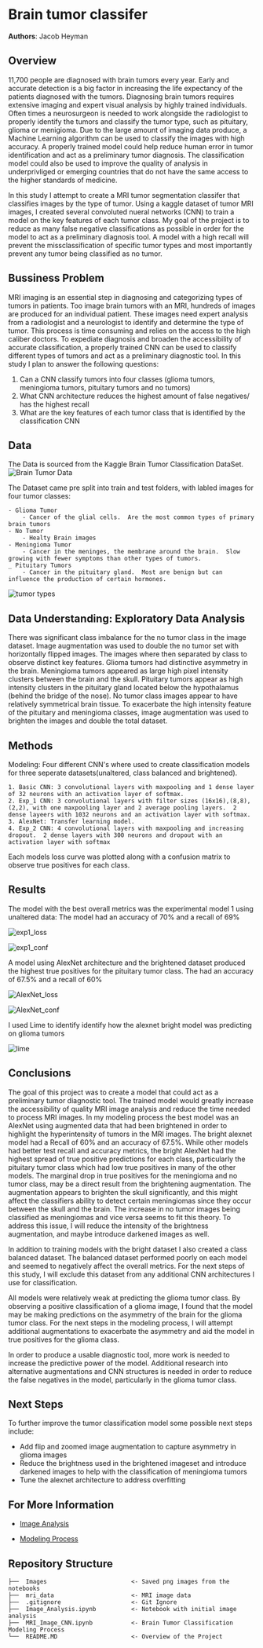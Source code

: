 # Brain tumor classifer


**Authors**: Jacob Heyman


## Overview
11,700 people are diagnosed with brain tumors every year. Early and accurate detection is a big factor in increasing the life expectancy of the patients diagnosed with the tumors. Diagnosing brain tumors requires extensive imaging and expert visual analysis by highly trained individuals. Often times a neurosurgeon is needed to work alongside the radiologist to properly identify the tumors and classify the tumor type, such as pituitary, glioma or menigioma. Due to the large amount of imaging data produce, a Machine Learning algorithm can be used to classify the images with high accuracy. A properly trained model could help reduce human error in tumor identification and act as a preliminary tumor diagnosis. The classification model could also be used to improve the quality of analysis in underprivliged or emerging countries that do not have the same access to the higher standards of medicine.  

In this study I attempt to create a MRI tumor segmentation classifer that classifies images by the type of tumor.  Using a kaggle dataset of tumor MRI images, I created several convoluted nueral networks (CNN) to train a model on the key features of each tumor class.  My goal of the project is to reduce as many false negative classifications as possible in order for the model to act as a preliminary diagnosis tool. A model with a high recall will prevent the missclassification of specific tumor types and most importantly prevent any tumor being classified as no tumor. 




## Bussiness Problem 
MRI imaging is an essential step in diagnosing and categorizing types of tumors in patients.  Too image brain tumors with an MRI, hundreds of images are produced for an individual patient.  These images need expert analysis from a radiologist and a neurologist to identify and determine the type of tumor.  This process is time consuming and relies on the access to the high caliber doctors. To expediate diagnosis and broaden the accessibility of accurate classification, a properly trained CNN can be used to classify different types of tumors and act as a preliminary diagnostic tool.  In this study I plan to answer the following questions:
 
1. Can a CNN classify tumors into four classes (glioma tumors, meningioma tumors, pituitary tumors and no tumors)
2. What CNN architecture reduces the highest amount of false negatives/ has the highest recall
3. What are the key features of each tumor class that is identified by the classification CNN




## Data
The Data is sourced from the Kaggle Brain Tumor Classification DataSet.  ![Brain Tumor Data]('https://www.kaggle.com/sartajbhuvaji/brain-tumor-classification-mri')

The Dataset came pre split into train and test folders, with labled images for four tumor classes:
    
    - Glioma Tumor
        - Cancer of the glial cells.  Are the most common types of primary brain tumors 
    - No Tumor
        - Healty Brain images
    - Meningioma Tumor
        - Cancer in the meninges, the membrane around the brain.  Slow growing with fewer symptoms than other types of tumors.
    _ Pituitary Tumors
        - Cancer in the pituitary gland.  Most are benign but can influence the production of certain hormones.

![tumor types](./images/Tumor_types.png)


## Data Understanding: Exploratory Data Analysis
There was significant class imbalance for the no tumor class in the image dataset.  Image augmentation was used to double the no tumor set with horizontally flipped images.  The images where then separated by class to observe distinct key features.  Glioma tumors had distinctive asymmetry in the brain.  Meningioma tumors appeared as large high pixel intensity clusters between the brain and the skull.  Pituitary tumors appear as high intensity clusters in the pituitary gland located below the hypothalamus (behind the bridge of the nose).  No tumor class images appear to have relatively symmetrical brain tissue.   To exacerbate the high intensity feature of the pituitary and meningioma classes, image augmentation was used to brighten the images and double the total dataset.  

## Methods
Modeling: 
Four different CNN's where used to create classification models for three seperate datasets(unaltered, class balanced and brightened).
    
    1. Basic CNN: 3 convolutional layers with maxpooling and 1 dense layer of 32 neurons with an activation layer of softmax.
    2. Exp_1 CNN: 3 convolutional layers with filter sizes (16x16),(8,8),(2,2), with one maxpooling layer and 2 average pooling layers.  2 dense layeers with 1032 neurons and an activation layer with softmax.
    3. AlexNet: Transfer learning model. 
    4. Exp_2 CNN: 4 convolutional layers with maxpooling and increasing dropout.  2 dense layers with 300 neurons and dropout with an activation layer with softmax
    
Each models loss curve was plotted along with a confusion matrix to observe true positives for each class.
    



## Results

The model with the best overall metrics was the experimental model 1 using unaltered data:
The model had an accuracy of 70% and a recall of 69%

![exp1_loss](./images/EXP_1_loss_plot.png)

![exp1_conf](./images/exp_1_confusion.png)

A model using AlexNet architecture and the brightened dataset produced the highest true positives for the pituitary tumor class.
The had an accuracy of 67.5% and a recall of 60%

![AlexNet_loss](./images/AlexNet_bright_loss.png)

![AlexNet_conf](./images/AlexNet_bright_confusion.png)

I used Lime to identify identify how the alexnet bright model was predicting on glioma tumors

![lime](./images/lime_glioma.png)




## Conclusions

The goal of this project was to create a model that could act as a preliminary tumor diagnostic tool. The trained model would greatly increase the accessibility of quality MRI image analysis and reduce the time needed to process MRI images. In my modeling process the best model was an AlexNet using augmented data that had been brightened in order to highlight the hyperintensity of tumors in the MRI images. The bright alexnet model had a Recall of 60% and an accuracy of 67.5%. While other models had better test recall and accuracy metrics, the bright AlexNet had the highest spread of true positive predictions for each class, particularly the pituitary tumor class which had low true positives in many of the other models. The marginal drop in true positives for the meningioma and no tumor class, may be a direct result from the brightening augmentation. The augmentation appears to brighten the skull significantly, and this might affect the classifiers ability to detect certain meningiomas since they occur between the skull and the brain. The increase in no tumor images being classified as meningiomas and vice versa seems to fit this theory. To address this issue, I will reduce the intensity of the brightness augmentation, and maybe introduce darkened images as well.

In addition to training models with the bright dataset I also created a class balanced dataset. The balanced dataset performed poorly on each model and seemed to negatively affect the overall metrics. For the next steps of this study, I will exclude this dataset from any additional CNN architectures I use for classification.

All models were relatively weak at predicting the glioma tumor class. By observing a positive classification of a glioma image, I found that the model may be making predictions on the asymmetry of the brain for the glioma tumor class. For the next steps in the modeling process, I will attempt additional augmentations to exacerbate the asymmetry and aid the model in true positives for the glioma class.

In order to produce a usable diagnostic tool, more work is needed to increase the predictive power of the model. Additional research into alternative augmentations and CNN structures is needed in order to reduce the false negatives in the model, particularly in the glioma tumor class.


  
## Next Steps
To further improve the tumor classification model some possible next steps include:

- Add flip and zoomed image augmentation to capture asymmetry in glioma images
- Reduce the brightness used in the brightened imageset and introduce darkened images to help with the classification of meningioma tumors
- Tune the alexnet architecture to address overfitting



 

## For More Information

- [Image Analysis](./Image_Analysis.ipynb)
 

- [Modeling Process](./MRI_Image_CNN.ipynb)






## Repository Structure

```
├──  Images                        <- Saved png images from the notebooks
├──  mri_data                      <- MRI image data 
├──  .gitignore                    <- Git Ignore
├──  Image_Analysis.ipynb          <- Notebook with initial image analysis
├──  MRI_Image_CNN.ipynb           <- Brain Tumor Classification Modeling Process                                     
└──  README.MD                     <- Overview of the Project